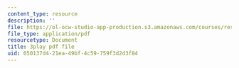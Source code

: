 ```yaml
---
content_type: resource
description: ''
file: https://ol-ocw-studio-app-production.s3.amazonaws.com/courses/res-18-009-learn-differential-equations-up-close-with-gilbert-strang-and-cleve-moler-fall-2015/050137d421ea49bf4c59759f3d2d3f84_xtMzTXHO_zA.pdf
file_type: application/pdf
resourcetype: Document
title: 3play pdf file
uid: 050137d4-21ea-49bf-4c59-759f3d2d3f84
---
```

